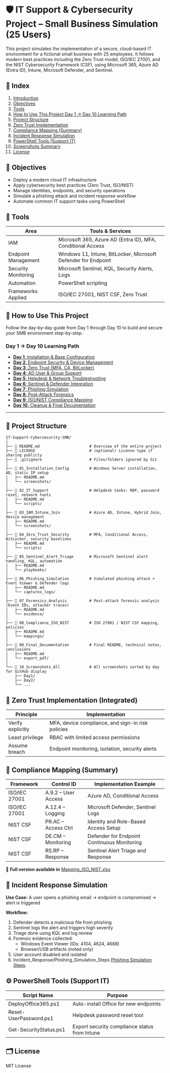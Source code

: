 # **🛡️ IT Support & Cybersecurity Project – Small Business Simulation (25 Users)**

This project simulates the implementation of a secure, cloud-based IT environment for a fictional small business with 25 employees. It follows modern best practices including the Zero Trust model, ISO/IEC 27001, and the NIST Cybersecurity Framework (CSF), using Microsoft 365, Azure AD (Entra ID), Intune, Microsoft Defender, and Sentinel.

## 📑 Index

1. [Introduction](introduction)
2. [Objectives](https://github.com/AliChoukatli/SecureIT-for-SMB/tree/main?tab=readme-ov-file#-objectives)
3. [Tools](https://github.com/AliChoukatli/SecureIT-for-SMB/tree/main?tab=readme-ov-file#-tools)
4. [How to Use This Project Day 1 → Day 10 Learning Path](https://github.com/AliChoukatli/SecureIT-for-SMB/tree/main?tab=readme-ov-file#-how-to-use-this-project)
5. [Project Structure](https://github.com/AliChoukatli/SecureIT-for-SMB/blob/main/README.md#-project-structure)
6. [Zero Trust Implementation](https://github.com/AliChoukatli/SecureIT-for-SMB/tree/main?tab=readme-ov-file#-zero-trust-implementation-integrated)
7. [Compliance Mapping (Summary)](https://github.com/AliChoukatli/SecureIT-for-SMB/tree/main?tab=readme-ov-file#-compliance-mapping-summary)
8. [Incident Response Simulation](https://github.com/AliChoukatli/SecureIT-for-SMB/tree/main?tab=readme-ov-file#-incident-response-simulation)
9. [PowerShell Tools (Support IT)](https://github.com/AliChoukatli/SecureIT-for-SMB/tree/main?tab=readme-ov-file#%EF%B8%8F-powershell-tools-support-it)
10. [Screenshots Summary](https://github.com/AliChoukatli/SecureIT-for-SMB/tree/main?tab=readme-ov-file#%EF%B8%8F-screenshots-summary)
11. [License](https://github.com/AliChoukatli/SecureIT-for-SMB/tree/main?tab=readme-ov-file#%EF%B8%8F-license)

## **🧱 Objectives**

- Deploy a modern cloud IT infrastructure
- Apply cybersecurity best practices (Zero Trust, ISO/NIST)
- Manage identities, endpoints, and security operations
- Simulate a phishing attack and incident response workflow
- Automate common IT support tasks using PowerShell

## 🧩 **Tools**

| Area                | Tools & Services                                                   |
|---------------------|--------------------------------------------------------------------|
| IAM                 | Microsoft 365, Azure AD (Entra ID), MFA, Conditional Access       |
| Endpoint Management  | Windows 11, Intune, BitLocker, Microsoft Defender for Endpoint    |
| Security Monitoring  | Microsoft Sentinel, KQL, Security Alerts, Logs                    |
| Automation           | PowerShell scripting                                              |
| Frameworks Applied   | ISO/IEC 27001, NIST CSF, Zero Trust                               |
  

## 🔧 **How to Use This Project**

Follow the day-by-day guide from Day 1 through Day 10 to build and secure your SMB environment step-by-step.

### **Day 1 → Day 10 Learning Path**
- [**Day 1**: Installation & Base Configuration](https://github.com/AliChoukatli/SecureIT-for-SMB/tree/main/Support_IT/Day1_Installation)
- [**Day 2**: Endpoint Security & Device Management](https://github.com/AliChoukatli/SecureIT-for-SMB/tree/main/Support_IT/Day2)
- [**Day 3**: Zero Trust (MFA, CA, BitLocker)](https://github.com/AliChoukatli/SecureIT-for-SMB/tree/main/Support_IT/Day3)
- [**Day 4**: AD User & Group Support](https://github.com/AliChoukatli/SecureIT-for-SMB/tree/main/Support_IT/Day4)
- [**Day 5**: Helpdesk & Network Troubleshooting](https://github.com/AliChoukatli/SecureIT-for-SMB/tree/main/Support_IT/Day5)
- [**Day 6**: Sentinel & Defender Integration](https://github.com/AliChoukatli/SecureIT-for-SMB/tree/main/Support_IT/Day6)
- [**Day 7**: Phishing Simulation](https://github.com/AliChoukatli/SecureIT-for-SMB/tree/main/Support_IT/Day7)
- [**Day 8**: Post-Attack Forensics](https://github.com/AliChoukatli/SecureIT-for-SMB/tree/main/Support_IT/Day8)
- [**Day 9**: ISO/NIST Compliance Mapping](https://github.com/AliChoukatli/SecureIT-for-SMB/tree/main/Support_IT/Day9)
- [**Day 10**: Cleanup & Final Documentation](https://github.com/AliChoukatli/SecureIT-for-SMB/tree/main/Support_IT/Day10)

---


## 📁 **Project Structure**
```
IT-Support-Cybersecurity-SMB/
│
├── 📄 README.md                      # Overview of the entire project
├── 📄 LICENSE                        # (optional) License type if sharing publicly
├── 📄 .gitignore                     # Files/folders ignored by Git
│
├── 📁 01_Installation_Config         # Windows Server installation, AD, static IP setup
│   ├── README.md
│   └── screenshots/
│
├── 📁 02_IT_Support                  # Helpdesk tasks: RDP, password reset, network tools
│   ├── README.md
│   └── scripts/
│
├── 📁 03_IAM_Intune_Join             # Azure AD, Intune, Hybrid Join, device management
│   ├── README.md
│   └── screenshots/
│
├── 📁 04_Zero_Trust_Security         # MFA, Conditional Access, BitLocker, security baselines
│   ├── README.md
│   └── scripts/
│
├── 📁 05_Sentinel_Alert_Triage       # Microsoft Sentinel alert handling, KQL, automation
│   ├── README.md
│   └── playbooks/
│
├── 📁 06_Phishing_Simulation         # Simulated phishing attack + Event Viewer & Defender logs
│   ├── README.md
│   └── captures_logs/
│
├── 📁 07_Forensics_Analysis          # Post-attack forensic analysis (Event IDs, attacker traces)
│   ├── README.md
│   └── evidence/
│
├── 📁 08_Compliance_ISO_NIST         # ISO 27001 / NIST CSF mapping, policies
│   ├── README.md
│   └── mappings/
│
├── 📁 09_Final_Documentation         # Final README, technical notes, conclusions
│   ├── README.md
│   └── export_pdf/
│
└── 📁 10_Screenshots_All             # All screenshots sorted by day for GitHub display
    ├── Day1/
    ├── Day2/
    └── ...
```


## 🔐 **Zero Trust Implementation (Integrated)**

| Principle         | Implementation                                     |
|-------------------|----------------------------------------------------|
| Verify explicitly | MFA, device compliance, and sign-in risk policies |
| Least privilege   | RBAC with limited access permissions              |
| Assume breach     | Endpoint monitoring, isolation, security alerts   |



## 📄 **Compliance Mapping (Summary)**

| Framework         | Control ID         | Implementation Example                      |
|-------------------|--------------------|---------------------------------------------|
| ISO/IEC 27001     | A.9.2 – User Access| Azure AD, Conditional Access                |
| ISO/IEC 27001     | A.12.4 – Logging   | Microsoft Defender, Sentinel Logs           |
| NIST CSF          | PR.AC – Access Ctrl| Identity and Role-Based Access Setup        |
| NIST CSF          | DE.CM – Monitoring | Defender for Endpoint Continuous Monitoring |
| NIST CSF          | RS.RP – Response   | Sentinel Alert Triage and Response          |

🔗 **Full version available in** [Mapping_ISO_NIST.xlsx](./Mapping_ISO_NIST.xlsx)


## 🧪 **Incident Response Simulation**

**Use Case:** A user opens a phishing email → endpoint is compromised → alert is triggered

**Workflow:**

1. Defender detects a malicious file from phishing
2. Sentinel logs the alert and triggers high severity
3. Triage done using KQL and log review
4. Forensic evidence collected:
   - Windows Event Viewer (IDs: 4104, 4624, 4688)
   - Browser/USB artifacts (noted only)
5. User account disabled and isolated
6. Incident_Response/Phishing_Simulation_Steps [Phishing Simulation Steps](Incident_Response/Phishing_Simulation_Steps.md).




## ⚙️ **PowerShell Tools (Support IT)**

| Script Name              | Purpose                                        |
|--------------------------|------------------------------------------------|
| DeployOffice365.ps1      | Auto-install Office for new endpoints          |
| Reset-UserPassword.ps1   | Helpdesk password reset tool                   |
| Get-SecurityStatus.ps1   | Export security compliance status from Intune  |




## 🗂️ License

MIT License
